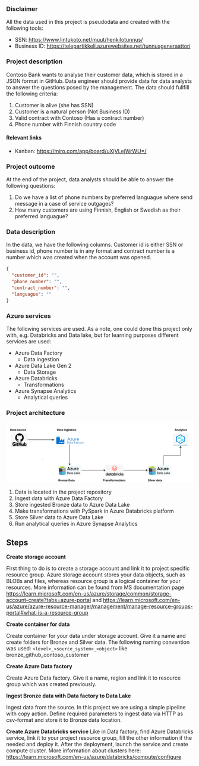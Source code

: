 ### Disclaimer
All the data used in this project is pseudodata and created with the following tools:
- SSN: https://www.lintukoto.net/muut/henkilotunnus/
- Business ID: https://telepartikkeli.azurewebsites.net/tunnusgeneraattori

### Project description

Contoso Bank wants to analyse their customer data, which is stored in a JSON format in GitHub. Data engineer should provide data for data analysts to answer the questions posed by the management. The data should fullfill the following criteria: 
1. Customer is alive (she has SSN)
2. Customer is a natural person (Not Business ID)
3. Valid contract with Contoso (Has a contract number)
4. Phone number with Finnish country code

#### Relevant links
- Kanban: https://miro.com/app/board/uXjVLejWrWU=/

### Project outcome
At the end of the project, data analysts should be able to answer the following questions: 
1. Do we have a list of phone numbers by preferred languague where send message in a case of service outgages? 
2. How many customers are using Finnish, English or Swedish as their preferred languague?

### Data description
In the data, we have the following columns. Customer id is either SSN or business id, phone number is in any format and contract number is a number which was created when the account was opened. 
```json
{
  "customer_id": "",
  "phone_number": "",
  "contract_number": "",
  "languague": ""
}
```

### Azure services
The following services are used. As a note, one could done this project only with, e.g. Databricks and Data lake, but for learning purposes different services are used: 
- Azure Data Factory
  - Data ingestion
- Azure Data Lake Gen 2
  - Data Storage
- Azure Databricks
  - Transformations
- Azure Synapse Analytics
  - Analytical queries

### Project architecture

![Architecture Diagram](res/azure_de_project_architecture.jpg)

1. Data is located in the project repository
2. Ingest data with Azure Data Factory
3. Store ingested Bronze data to Azure Data Lake
4. Make transformations with PySpark in Azure Databricks platform
5. Store Silver data to Azure Data Lake
6. Run analytical queries in Azure Synapse Analytics

## Steps

**Create storage account**

First thing to do is to create a storage account and link it to project specific resource group. Azure storage account stores your data objects, such as BLOBs and files, whereas resource group is a logical container for your resources. More information can be found from MS documentation page https://learn.microsoft.com/en-us/azure/storage/common/storage-account-create?tabs=azure-portal and https://learn.microsoft.com/en-us/azure/azure-resource-manager/management/manage-resource-groups-portal#what-is-a-resource-group

**Create container for data**

Create container for your data under storage account. Give it a name and create folders for Bronze and Silver data. The following naming convention was used: `<level>_<source_system>_<object>` like bronze_github_contoso_customer

**Create Azure Data factory**

Create Azure Data factory. Give it a name, region and link it to resource group which was created previously.

**Ingest Bronze data with Data factory to Data Lake**

Ingest data from the source. In this project we are using a simple pipeline with copy action. Define required parameters to ingest data via HTTP as csv-format and store it to Bronze data location.

**Create Azure Databricks service**
Like in Data factory, find Azure Databricks service, link it to your project resource group, fill the other information if the needed and deploy it. After the deployment, launch the service and create compute cluster. More information about clusters here: https://learn.microsoft.com/en-us/azure/databricks/compute/configure